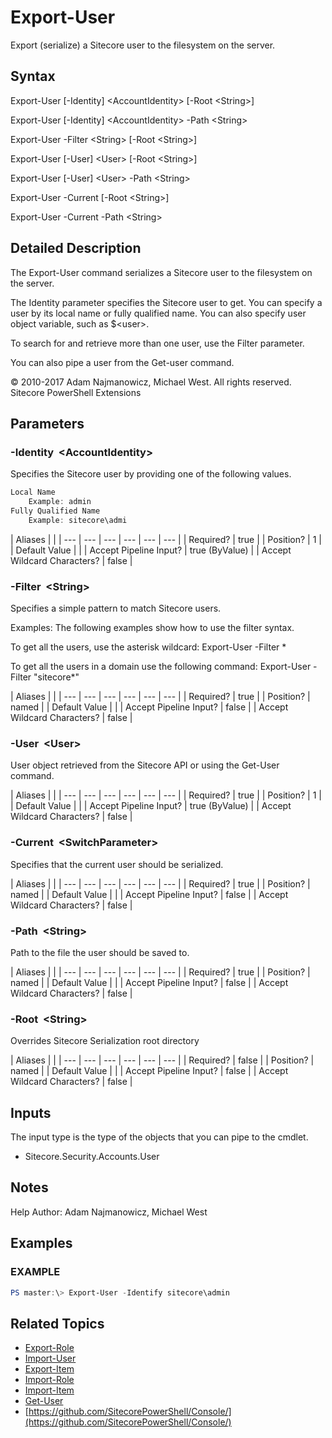 # Export-User

Export \(serialize\) a Sitecore user to the filesystem on the server.

## Syntax

Export-User \[-Identity\] &lt;AccountIdentity&gt; \[-Root &lt;String&gt;\]

Export-User \[-Identity\] &lt;AccountIdentity&gt; -Path &lt;String&gt;

Export-User -Filter &lt;String&gt; \[-Root &lt;String&gt;\]

Export-User \[-User\] &lt;User&gt; \[-Root &lt;String&gt;\]

Export-User \[-User\] &lt;User&gt; -Path &lt;String&gt;

Export-User -Current \[-Root &lt;String&gt;\]

Export-User -Current -Path &lt;String&gt;

## Detailed Description

The Export-User command serializes a Sitecore user to the filesystem on the server.

The Identity parameter specifies the Sitecore user to get. You can specify a user by its local name or fully qualified name. You can also specify user object variable, such as $&lt;user&gt;.

To search for and retrieve more than one user, use the Filter parameter.

You can also pipe a user from the Get-user command.

© 2010-2017 Adam Najmanowicz, Michael West. All rights reserved. Sitecore PowerShell Extensions

## Parameters

### -Identity  &lt;AccountIdentity&gt;

Specifies the Sitecore user by providing one of the following values.

```powershell
Local Name
    Example: admin
Fully Qualified Name
    Example: sitecore\admi 
```

| Aliases |  |
| --- | --- | --- | --- | --- | --- |
| Required? | true |
| Position? | 1 |
| Default Value |  |
| Accept Pipeline Input? | true \(ByValue\) |
| Accept Wildcard Characters? | false |

### -Filter  &lt;String&gt;

Specifies a simple pattern to match Sitecore users.

Examples: The following examples show how to use the filter syntax.

To get all the users, use the asterisk wildcard: Export-User -Filter \*

To get all the users in a domain use the following command: Export-User -Filter "sitecore\*"

| Aliases |  |
| --- | --- | --- | --- | --- | --- |
| Required? | true |
| Position? | named |
| Default Value |  |
| Accept Pipeline Input? | false |
| Accept Wildcard Characters? | false |

### -User  &lt;User&gt;

User object retrieved from the Sitecore API or using the Get-User command.

| Aliases |  |
| --- | --- | --- | --- | --- | --- |
| Required? | true |
| Position? | 1 |
| Default Value |  |
| Accept Pipeline Input? | true \(ByValue\) |
| Accept Wildcard Characters? | false |

### -Current  &lt;SwitchParameter&gt;

Specifies that the current user should be serialized.

| Aliases |  |
| --- | --- | --- | --- | --- | --- |
| Required? | true |
| Position? | named |
| Default Value |  |
| Accept Pipeline Input? | false |
| Accept Wildcard Characters? | false |

### -Path  &lt;String&gt;

Path to the file the user should be saved to.

| Aliases |  |
| --- | --- | --- | --- | --- | --- |
| Required? | true |
| Position? | named |
| Default Value |  |
| Accept Pipeline Input? | false |
| Accept Wildcard Characters? | false |

### -Root  &lt;String&gt;

Overrides Sitecore Serialization root directory

| Aliases |  |
| --- | --- | --- | --- | --- | --- |
| Required? | false |
| Position? | named |
| Default Value |  |
| Accept Pipeline Input? | false |
| Accept Wildcard Characters? | false |

## Inputs

The input type is the type of the objects that you can pipe to the cmdlet.

* Sitecore.Security.Accounts.User 

## Notes

Help Author: Adam Najmanowicz, Michael West

## Examples

### EXAMPLE

```powershell
PS master:\> Export-User -Identify sitecore\admin
```

## Related Topics

* [Export-Role](export-role.md)
* [Import-User](import-user.md)
* [Export-Item](../packaging/export-item.md)
* [Import-Role](import-role.md)
* [Import-Item]()
* [Get-User](get-user.md)
* [https://github.com/SitecorePowerShell/Console/](https://github.com/SitecorePowerShell/Console/) 

